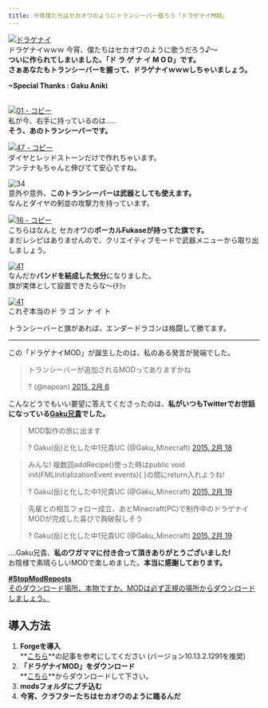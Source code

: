 ```yaml
---
title: 今宵僕たちはセカオワのようにトランシーバー握ろう「ドラゲナイMOD」
---
```


[![ドラゲナイ](https://cdn-ak.f.st-hatena.com/images/fotolife/s/sasigume/20210208/20210208083333.png)](#3/2/325a8a6f.png "ドラゲナイ")  
ドラゲナイｗｗｗ 今宵、僕たちはセカオワのように歌うだろう♪～  
**ついに作られてしまいました、「ド ラ ゲ ナ イ M O D」です。**  
**さぁあなたもトランシーバーを握って、ドラゲナイｗｗｗしちゃいましょう。**

**~Special Thanks : Gaku Aniki**

   
[![01 - コピー](https://cdn-ak.f.st-hatena.com/images/fotolife/s/sasigume/20210208/20210208150758.png)](#8/d/8d4b12e4.png "01 - コピー")  
私が今、右手に持っているのは…..  
**そう、あのトランシーバーです。**

[![47 - コピー](https://www.napoan.com/wp-content/uploads/imgs/0/d/0d90c3e7.png)](#0/d/0d90c3e7.png "47 - コピー")  
ダイヤとレッドストーンだけで作れちゃいます。  
アンテナもちゃんと伸びてて安心ですね。

![34](https://cdn-ak.f.st-hatena.com/images/fotolife/s/sasigume/20210208/20210208142926.png)  
意外や意外、**このトランシーバーは武器としても使えます。**  
なんとダイヤの剣並の攻撃力を持っています。

[![16 - コピー](https://cdn-ak.f.st-hatena.com/images/fotolife/s/sasigume/20210208/20210208145651.png)](#8/2/82a9a7a1.png "16 - コピー")  
こちらはなんと セカオワの**ボーカルFukaseが持ってた旗です。**  
まだレシピはありませんので、クリエイティブモードで武器メニューから取り出しましょう。

[![41](https://cdn-ak.f.st-hatena.com/images/fotolife/s/sasigume/20210208/20210208175940.png)](#f/7/f7896a88.png "41")  
なんだか**バンドを結成した気分**になりました。  
旗が実体として設置できたらな～(ﾁﾗｯ

[![41](https://cdn-ak.f.st-hatena.com/images/fotolife/s/sasigume/20210208/20210208132003.png)](#2/4/24c59677.png "41")  
これぞ本当のド ラ ゴ ン ナ イ ト

トランシーバーと旗があれば、エンダードラゴンは格闘して勝てます。

---

この「ドラゲナイMOD」が誕生したのは、私のある発言が発端でした。

> トランシーバーが追加されるMODってありますかね
> 
> ? (@napoan) [2015, 2月 6](https://twitter.com/napoan/status/563672413590667264)

こんなどうでもいい要望に答えてくださったのは、**私がいつもTwitterでお世話になっている[Gaku兄貴](https://twitter.com/Gaku_Minecraft)でした。**

> MOD製作の旅に出ます
> 
> ? Gaku(岳)と化した中1兄貴UC (@Gaku\_Minecraft) [2015, 2月 18](https://twitter.com/Gaku_Minecraft/status/568047384137109504)

> みんな! 複数回addRecipe()使った時はpublic void init(FMLInitializationEvent events){ }の間にreturn入れようね!
> 
> ? Gaku(岳)と化した中1兄貴UC (@Gaku\_Minecraft) [2015, 2月 19](https://twitter.com/Gaku_Minecraft/status/568407893554401280)

> 先輩との相互フォロー成立、あとMinecraft(PC)で制作中のドラゲナイMODが完成した喜びで胸破裂しそう
> 
> ? Gaku(岳)と化した中1兄貴UC (@Gaku\_Minecraft) [2015, 2月 19](https://twitter.com/Gaku_Minecraft/status/568409076994052096)

….Gaku兄貴、**私のワガママに付き合って頂きありがとうございました!**  
お陰様で素晴らしいMODで楽しめました。**本当に感謝しております。**

[**#StopModReposts**  
そのダウンロード場所、本物ですか。MODは必ず正規の場所からダウンロードしましょう。](https://www.napoan.com/stop-mod-reposts/)

## 導入方法 

1.  **Forgeを導入**  
    **[こちら](/minecraft-je/howto/install-forge/)**の記事を参考にしてください (バージョン10.13.2.1291を推奨)
2.  **「ドラゲナイMOD」をダウンロード**  
    **[こちら](http://gakumc.webcrow.jp/ "「ドラゲナイMOD」のダウンロード")**からダウンロードして下さい。
3.  **modsフォルダにブチ込む** 
4.  **今宵、クラフターたちはセカオワのように踊るんだ**
